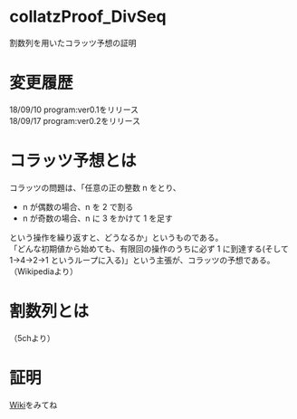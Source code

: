 # collatzProof_DivSeq
割数列を用いたコラッツ予想の証明
# 変更履歴
18/09/10 program:ver0.1をリリース  
18/09/17 program:ver0.2をリリース  
# コラッツ予想とは
コラッツの問題は、「任意の正の整数 n をとり、  
  
- n が偶数の場合、n を 2 で割る  
- n が奇数の場合、n に 3 をかけて 1 を足す  
  
という操作を繰り返すと、どうなるか」というものである。  
「どんな初期値から始めても、有限回の操作のうちに必ず 1 に到達する(そして 1→4→2→1 というループに入る)」という主張が、コラッツの予想である。   
（Wikipediaより）  
# 割数列とは
（5chより）  
# 証明
[Wiki](https://github.com/righ1113/collatzProof_DivSeq/wiki)をみてね  
  
  
  

